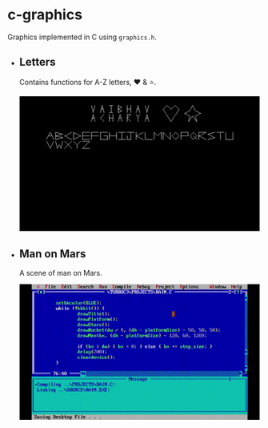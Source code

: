 # c-graphics
Graphics implemented in C using `graphics.h`.

- ## Letters
  Contains functions for A-Z letters, ♥ & ⭐.

  ![Letters](./previews/Letters.png)

- ## Man on Mars
  A scene of man on Mars.

  ![Man on Mars](./previews/ManOnMars.gif)
